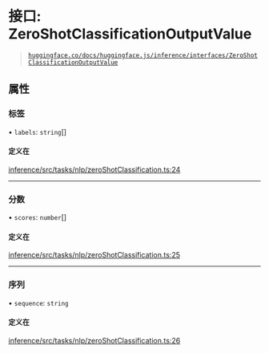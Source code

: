# 接口: ZeroShotClassificationOutputValue

> [`huggingface.co/docs/huggingface.js/inference/interfaces/ZeroShotClassificationOutputValue`](https://huggingface.co/docs/huggingface.js/inference/interfaces/ZeroShotClassificationOutputValue)

## 属性

### 标签

• `labels`: `string`[]

#### 定义在

[inference/src/tasks/nlp/zeroShotClassification.ts:24](https://github.com/huggingface/huggingface.js/blob/main/packages/inference/src/tasks/nlp/zeroShotClassification.ts#L24)

* * *

### 分数

• `scores`: `number`[]

#### 定义在

[inference/src/tasks/nlp/zeroShotClassification.ts:25](https://github.com/huggingface/huggingface.js/blob/main/packages/inference/src/tasks/nlp/zeroShotClassification.ts#L25)

* * *

### 序列

• `sequence`: `string`

#### 定义在

[inference/src/tasks/nlp/zeroShotClassification.ts:26](https://github.com/huggingface/huggingface.js/blob/main/packages/inference/src/tasks/nlp/zeroShotClassification.ts#L26)
